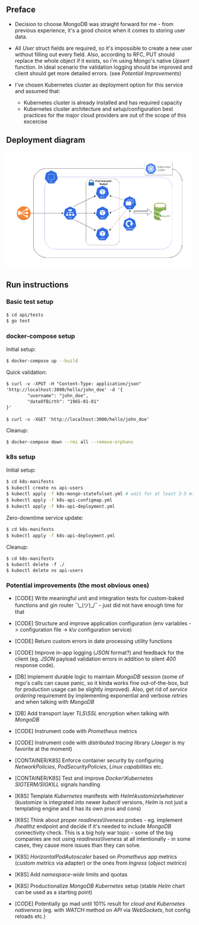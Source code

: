 ## Preface

* Decision to choose MongoDB was straight forward for me - from previous experience, it's a good choice when it comes to storing user data.

* All *User* struct fields are required, so it's impossible to create a new user without filling out every field. Also, according to RFC, PUT should replace the whole object if it exists, so i'm using Mongo's native *Upsert* function. In ideal scenario the validation logging should be improved and client should get more detailed errors. (see *Potential Improvements*)

* I've chosen Kubernetes cluster as deployment option for this service and assumed that:
    * Kubernetes cluster is already installed and has required capacity
    * Kubernetes cluster architecture and setup/configuration best practices for the major cloud providers are out of the scope of this excercise

## Deployment diagram

![Deployment diagram](api-users.png)

## Run instructions

### Basic test setup

```bash
$ cd api/tests
$ go test
```

### docker-compose setup

Initial setup:

```bash
$ docker-compose up --build
```

Quick validation:

```
$ curl -v -XPUT -H "Content-Type: application/json" 'http://localhost:3000/hello/john_doe' -d '{
        "username": "john_doe",
        "dateOfBirth": "1965-01-01"
}'

$ curl -v -XGET 'http://localhost:3000/hello/john_doe'
```

Cleanup:

```bash
$ docker-compose down --rmi all --remove-orphans
```

### k8s setup

Initial setup:

```bash
$ cd k8s-manifests
$ kubectl create ns api-users
$ kubectl apply -f k8s-mongo-statefulset.yml # wait for at least 3-5 minutes after all MongoDB replicas become ready since exponential backoff for Mongo connection is not implemented
$ kubectl apply -f k8s-api-configmap.yml
$ kubectl apply -f k8s-api-deployment.yml
```

Zero-downtime service update:

```bash
$ cd k8s-manifests
$ kubectl apply -f k8s-api-deployment.yml
```

Cleanup:

```
$ cd k8s-manifests
$ kubectl delete -f ./
$ kubectl delete ns api-users
```

### Potential improvements (the most obvious ones)

* [CODE] Write meaningful unit and integration tests for custom-baked functions and gin router ¯\\\_(ツ)_/¯ - just did not have enough time for that
* [CODE] Structure and improve application configuration (env variables -> configuration file -> k\v configuration service)
* [CODE] Return custom errors in date processing utility functions
* [CODE] Improve in-app logging (*JSON* format?) and feedback for the client (eg. *JSON* payload validation errors in addition to silent *400* response code).
* [DB] Implement durable logic to maintain *MongoDB* session (some of mgo's calls can cause panic, so it kinda works fine out-of-the-box, but for production usage can be slightly improved). Also, get rid of *service ordering* requirement by implementing exponential and verbose *retries* and when talking with *MongoDB*
* [DB] Add transport layer *TLS\SSL* encryption when talking with *MongoDB*
* [CODE] Instrument code with *Prometheus* metrics
* [CODE] Instrument code with *distributed tracing* library (*Jaeger* is my favorite at the moment)
* [CONTAINER/K8S] Enforce container security by configuring *NetworkPolicies*, *PodSecurityPolicies*, *Linux capabilities* etc.
* [CONTAINER/K8S] Test and improve *Docker\Kubernetes* *SIGTERM/SIGKILL* signals handling
* [K8S] Template *Kubernetes* manifests with *Helm\kustomize\whatever* (*kustomize* is integrated into newer *kubectl* versions, *Helm* is not just a templating engine and it has its own pros and cons)
* [K8S] Think about proper *readiness\liveness* probes - eg. implement */healthz* endpoint and decide if it's needed to include *MongoDB* connectivity check. This is a big holy war topic - some of the big companies are not using *readiness\liveness* at all intentionally - in some cases, they cause more issues than they can solve.
* [K8S] *HorizontalPodAutoscaler* based on *Prometheus* app metrics (*custom metrics* via adapter) or the ones from *Ingress* (*object metrics*)
* [K8S] Add *namespace-wide* limits and quotas
* [K8S] Productionalize *MongoDB Kubernetes* setup (stable *Helm* chart can be used as a starting point)

* [CODE] Potentially go mad until 101% result for *cloud and Kubernetes nativeness* (eg. with *WATCH* method on *API* via *WebSockets*, hot config reloads etc.)

